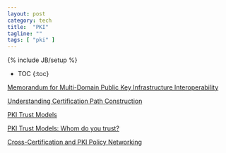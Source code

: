 ```yaml
---
layout: post
category: tech
title:  "PKI"
tagline: ""
tags: [ "pki" ] 
---
```

{% include JB/setup %}

* TOC
{:toc}

[Memorandum for Multi-Domain Public Key Infrastructure Interoperability](https://tools.ietf.org/html/rfc5217)

[Understanding Certification Path Construction](http://www.oasis-pki.org/pdfs/Understanding_Path_construction-DS2.pdf)

[PKI Trust Models](https://pdfs.semanticscholar.org/6ec1/d42d93b734548555110f2e0afa321533b8ba.pdf)

[PKI Trust Models: Whom do you trust?](https://www.sans.org/reading-room/whitepapers/vpns/pki-trust-models-trust-36112)

[Cross-Certification and PKI Policy Networking](https://www.netrust.net/docs/whitepapers/cross_certification.pdf)
